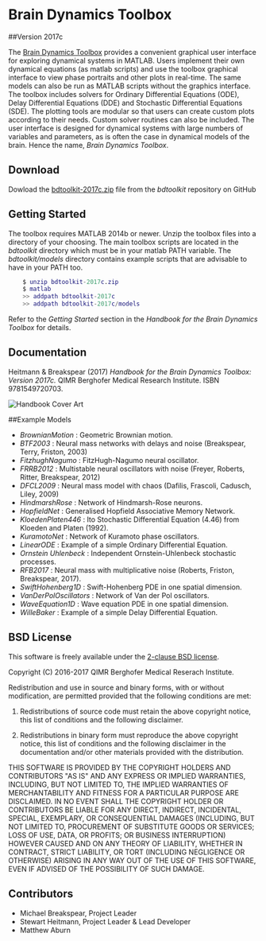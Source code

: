 # Brain Dynamics Toolbox

##Version 2017c

The [Brain Dynamics Toolbox](http://bdtoolbox.blogspot.com) provides a convenient graphical user interface for exploring dynamical systems in MATLAB.  Users implement their own dynamical equations (as matlab scripts) and use the toolbox graphical interface to view phase portraits and other plots in real-time. The same models can also be run as MATLAB scripts without the graphics interface. The toolbox includes solvers for Ordinary Differential Equations (ODE), Delay Differential Equations (DDE) and Stochastic Differential Equations (SDE). The plotting tools are modular so that users can create custom plots according to their needs. Custom solver routines can also be included. The user interface is designed for dynamical systems with large numbers of variables and parameters, as is often the case in dynamical models of the brain. Hence the name, *Brain Dynamics Toolbox*.

## Download
Dowload the [bdtoolkit-2017c.zip](https://github.com/breakspear/bdtoolkit/releases/download/2017c/bdtoolkit-2017c.zip) file from the *bdtoolkit* repository on GitHub

## Getting Started
The toolbox requires MATLAB 2014b or newer. Unzip the toolbox files into a directory of your choosing. The main toolbox scripts are located in the *bdtoolkit* directory which must be in your matlab PATH variable. The *bdtoolkit/models* directory contains example scripts that are advisable to have in your PATH too.

```matlab
    $ unzip bdtoolkit-2017c.zip
    $ matlab
    >> addpath bdtoolkit-2017c
    >> addpath bdtoolkit-2017c/models
```
Refer to the *Getting Started* section in the *Handbook for the Brain Dynamics Toolbox* for details.

## Documentation
Heitmann & Breakspear (2017) *Handbook for the Brain Dynamics Toolbox: Version 2017c.* QIMR Berghofer Medical Research Institute. ISBN 9781549720703.

![Handbook Cover Art](CoverArt.png)

##Example Models
* *BrownianMotion* : Geometric Brownian motion.
* *BTF2003* : Neural mass networks with delays and noise (Breakspear, Terry, Friston, 2003)
* *FitzhughNagumo* : FitzHugh-Nagumo neural oscillator.
* *FRRB2012* : Multistable neural oscillators with noise (Freyer, Roberts, Ritter, Breakspear, 2012)
* *DFCL2009* : Neural mass model with chaos (Dafilis, Frascoli, Cadusch, Liley, 2009)
* *HindmarshRose* : Network of Hindmarsh-Rose neurons.
* *HopfieldNet* : Generalised Hopfield Associative Memory Network.
* *KloedenPlaten446* : Ito Stochastic Differential Equation (4.46) from Kloeden and Platen (1992).
* *KuramotoNet* : Network of Kuramoto phase oscillators.
* *LinearODE* : Example of a simple Ordinary Differential Equation.
* *Ornstein Uhlenbeck* : Independent Ornstein-Uhlenbeck stochastic processes.
* *RFB2017* : Neural mass with multiplicative noise (Roberts, Friston,  Breakspear, 2017).
* *SwiftHohenberg1D* : Swift-Hohenberg PDE in one spatial dimension.
* *VanDerPolOscillators* : Network of Van der Pol oscillators.
* *WaveEquation1D* : Wave equation PDE in one spatial dimension.
* *WilleBaker* : Example of a simple Delay Differential Equation.



## BSD License
This software is freely available under the [2-clause BSD license](https://opensource.org/licenses/BSD-2-Clause).

Copyright (C) 2016-2017 QIMR Berghofer Medical Reserach Institute.

Redistribution and use in source and binary forms, with or without modification, are permitted provided that the following conditions are met:

1. Redistributions of source code must retain the above copyright notice, this list of conditions and the following disclaimer.

2. Redistributions in binary form must reproduce the above copyright notice, this list of conditions and the following disclaimer in the documentation and/or other materials provided with the distribution.

THIS SOFTWARE IS PROVIDED BY THE COPYRIGHT HOLDERS AND CONTRIBUTORS "AS IS" AND ANY EXPRESS OR IMPLIED WARRANTIES, INCLUDING, BUT NOT LIMITED TO, THE IMPLIED WARRANTIES OF MERCHANTABILITY AND FITNESS FOR A PARTICULAR PURPOSE ARE DISCLAIMED. IN NO EVENT SHALL THE COPYRIGHT HOLDER OR CONTRIBUTORS BE LIABLE FOR ANY DIRECT, INDIRECT, INCIDENTAL, SPECIAL, EXEMPLARY, OR CONSEQUENTIAL DAMAGES (INCLUDING, BUT NOT LIMITED TO, PROCUREMENT OF SUBSTITUTE GOODS OR SERVICES; LOSS OF USE, DATA, OR PROFITS; OR BUSINESS INTERRUPTION) HOWEVER CAUSED AND ON ANY THEORY OF LIABILITY, WHETHER IN CONTRACT, STRICT LIABILITY, OR TORT (INCLUDING NEGLIGENCE OR OTHERWISE) ARISING IN ANY WAY OUT OF THE USE OF THIS SOFTWARE, EVEN IF ADVISED OF THE POSSIBILITY OF SUCH DAMAGE.

## Contributors
* Michael Breakspear, Project Leader
* Stewart Heitmann, Project Leader & Lead Developer
* Matthew Aburn

